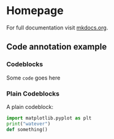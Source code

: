 # Homepage

For full documentation visit [mkdocs.org](https://www.mkdocs.org).

## Code annotation example

### Codeblocks

Some `code` goes here

### Plain Codeblocks

A plain codeblock:

``` py title="thing.py" linenums="1" hl_lines="2 3"
import matplotlib.pyplot as plt
print("watever")
def something()
```